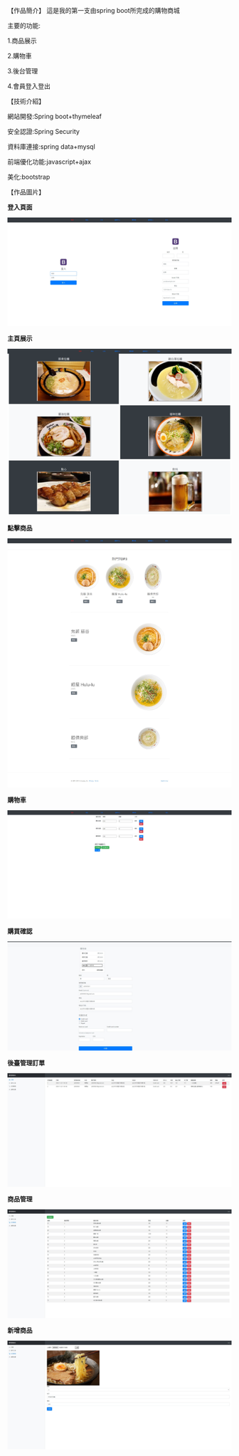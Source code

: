 【作品簡介】
這是我的第一支由spring boot所完成的購物商城

主要的功能:

1.商品展示

2.購物車

3.後台管理

4.會員登入登出

【技術介紹】

網站開發:Spring boot+thymeleaf

安全認證:Spring Security

資料庫連接:spring data+mysql

前端優化功能:javascript+ajax

美化:bootstrap 

【作品圖片】

**登入頁面**

![image](https://github.com/Anderson-chen/MyRamenShop/blob/develop/images/login.jpg)

**主頁展示**

![image](https://github.com/Anderson-chen/MyRamenShop/blob/develop/images/home.png)

**點擊商品**

![image](https://github.com/Anderson-chen/MyRamenShop/blob/develop/images/ProductPage.jpg)

**購物車**

![image](https://github.com/Anderson-chen/MyRamenShop/blob/develop/images/Cart.jpg)

**購買確認**

![image](https://github.com/Anderson-chen/MyRamenShop/blob/develop/images/comfirm.jpg)

**後臺管理訂單**

![image](https://github.com/Anderson-chen/MyRamenShop/blob/develop/images/adminOrder.jpg)

**商品管理**

![image](https://github.com/Anderson-chen/MyRamenShop/blob/develop/images/orderseller.jpg)


**新增商品**

![image](https://github.com/Anderson-chen/MyRamenShop/blob/develop/images/newRamen.jpg)
